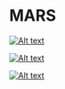 # MARS

[![Alt text](https://img.youtube.com/vi/1MsLdkirvWY/0.jpg)](https://www.youtube.com/watch?v=1MsLdkirvWY)

[![Alt text](https://img.youtube.com/vi/SommgV6IDBw/0.jpg)](https://www.youtube.com/watch?v=SommgV6IDBw)

[![Alt text](https://img.youtube.com/vi/oDPYHA-UlzQ/0.jpg)](https://www.youtube.com/watch?v=oDPYHA-UlzQ)
